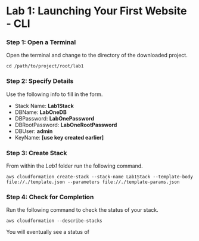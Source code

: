 # Lab 1: Launching Your First Website - CLI
### Step 1: Open a Terminal
Open the terminal and change to the directory of the downloaded project.

    cd /path/to/project/root/lab1
### Step 2: Specify Details
Use the following info to fill in the form.
 - Stack Name: **Lab1Stack**
 - DBName: **LabOneDB**
 - DBPassword: **LabOnePassword**
 - DBRootPassword: **LabOneRootPassword**
 - DBUser: **admin**
 - KeyName: **[use key created earlier]**
### Step 3: Create Stack
From within the *Lab1* folder run the following command.
```
aws cloudformation create-stack --stack-name Lab1Stack --template-body file://./template.json --parameters file://./template-params.json
```
### Step 4: Check for Completion
Run the following command to check the status of your stack.
```
aws cloudformation --describe-stacks
```
You will eventually see a status of
<!--stackedit_data:
eyJoaXN0b3J5IjpbMTkyMDMyNjc3MSwzMjE5ODQ4NDgsLTE3OT
A0NDkwMjIsNzMwOTk4MTE2XX0=
-->